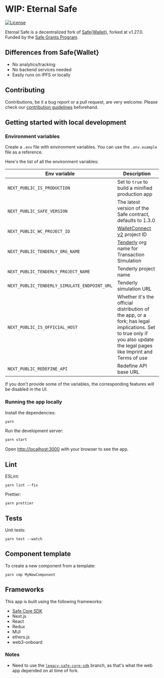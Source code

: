 # WIP: Eternal Safe

[![License](https://img.shields.io/github/license/devanoneth/eternal-safe)](https://github.com/devanoneth/eternal-safe/blob/main/LICENSE)

Eternal Safe is a decentralized fork of [Safe{Wallet}](https://github.com/safe-global/safe-wallet-web), forked at v1.27.0. Funded by the [Safe Grants Program](https://app.charmverse.io/safe-grants-program/page-005239065690887612).

## Differences from Safe{Wallet}

- No analytics/tracking
- No backend services needed
- Easily runs on IPFS or locally

## Contributing

Contributions, be it a bug report or a pull request, are very welcome. Please check our [contribution guidelines](CONTRIBUTING.md) beforehand.

## Getting started with local development

### Environment variables

Create a `.env` file with environment variables. You can use the `.env.example` file as a reference.

Here's the list of all the environment variables:

| Env variable                                 | Description                                                                                                                                                             |
| -------------------------------------------- | ----------------------------------------------------------------------------------------------------------------------------------------------------------------------- |
| `NEXT_PUBLIC_IS_PRODUCTION`                  | Set to `true` to build a minified production app                                                                                                                        |
| `NEXT_PUBLIC_SAFE_VERSION`                   | The latest version of the Safe contract, defaults to 1.3.0                                                                                                              |
| `NEXT_PUBLIC_WC_PROJECT_ID`                  | [WalletConnect v2](https://docs.walletconnect.com/2.0/cloud/relay) project ID                                                                                           |
| `NEXT_PUBLIC_TENDERLY_ORG_NAME`              | [Tenderly](https://tenderly.co) org name for Transaction Simulation                                                                                                     |
| `NEXT_PUBLIC_TENDERLY_PROJECT_NAME`          | Tenderly project name                                                                                                                                                   |
| `NEXT_PUBLIC_TENDERLY_SIMULATE_ENDPOINT_URL` | Tenderly simulation URL                                                                                                                                                 |
| `NEXT_PUBLIC_IS_OFFICIAL_HOST`               | Whether it's the official distribution of the app, or a fork; has legal implications. Set to true only if you also update the legal pages like Imprint and Terms of use |
| `NEXT_PUBLIC_REDEFINE_API`                   | Redefine API base URL                                                                                                                                                   |

If you don't provide some of the variables, the corresponding features will be disabled in the UI.

### Running the app locally

Install the dependencies:

```bash
yarn
```

Run the development server:

```bash
yarn start
```

Open [http://localhost:3000](http://localhost:3000) with your browser to see the app.

## Lint

ESLint:

```
yarn lint --fix
```

Prettier:

```
yarn prettier
```

## Tests

Unit tests:

```
yarn test --watch
```

## Component template

To create a new component from a template:

```
yarn cmp MyNewComponent
```

## Frameworks

This app is built using the following frameworks:

- [Safe Core SDK](https://github.com/safe-global/safe-core-sdk)
- Next.js
- React
- Redux
- MUI
- ethers.js
- web3-onboard

### Notes

- Need to use the [`legacy-safe-core-sdk`](https://github.com/safe-global/safe-core-sdk/tree/legacy-safe-core-sdk) branch, as that's what the web app depended on at time of fork.
